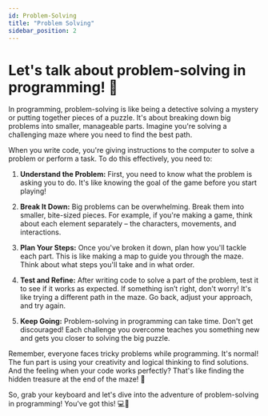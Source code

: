 ```yaml
---
id: Problem-Solving
title: "Problem Solving"
sidebar_position: 2
---
```


# Let's talk about problem-solving in programming! 🚀

In programming, problem-solving is like being a detective solving a mystery or putting together pieces of a puzzle. It's about breaking down big problems into smaller, manageable parts. Imagine you're solving a challenging maze where you need to find the best path.

When you write code, you're giving instructions to the computer to solve a problem or perform a task. To do this effectively, you need to:

1. **Understand the Problem:** First, you need to know what the problem is asking you to do. It's like knowing the goal of the game before you start playing!

2. **Break It Down:** Big problems can be overwhelming. Break them into smaller, bite-sized pieces. For example, if you're making a game, think about each element separately – the characters, movements, and interactions.

3. **Plan Your Steps:** Once you've broken it down, plan how you'll tackle each part. This is like making a map to guide you through the maze. Think about what steps you'll take and in what order.

4. **Test and Refine:** After writing code to solve a part of the problem, test it to see if it works as expected. If something isn’t right, don't worry! It's like trying a different path in the maze. Go back, adjust your approach, and try again.

5. **Keep Going:** Problem-solving in programming can take time. Don't get discouraged! Each challenge you overcome teaches you something new and gets you closer to solving the big puzzle.

Remember, everyone faces tricky problems while programming. It's normal! The fun part is using your creativity and logical thinking to find solutions. And the feeling when your code works perfectly? That's like finding the hidden treasure at the end of the maze! 🎉

So, grab your keyboard and let's dive into the adventure of problem-solving in programming! You've got this! 💻🌟
